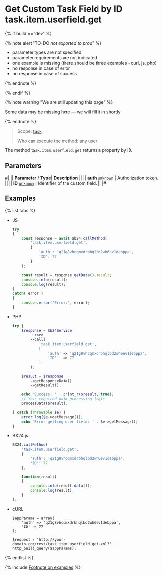 # Get Custom Task Field by ID task.item.userfield.get

{% if build == 'dev' %}

{% note alert "TO-DO _not exported to prod_" %}

- parameter types are not specified
- parameter requirements are not indicated
- one example is missing (there should be three examples - curl, js, php)
- no response in case of error
- no response in case of success

{% endnote %}

{% endif %}

{% note warning "We are still updating this page" %}

Some data may be missing here — we will fill it in shortly

{% endnote %}

> Scope: [`task`](../../scopes/permissions.md)
>
> Who can execute the method: any user

The method `task.item.userfield.get` returns a property by ID.

## Parameters

#|
||  **Parameter** / **Type**| **Description** ||
|| **auth**
[`unknown`](../../data-types.md) | Authorization token. ||
|| **ID**
[`unknown`](../../data-types.md) | Identifier of the custom field. ||
|#

## Examples

{% list tabs %}

- JS

    ```js
    try
    {
    	const response = await $b24.callMethod(
    		'task.item.userfield.get',
    		{
    			'auth': 'q21g8vhcqmxdrbhqlbd2wh6ev1debppa',
    			'ID': 77
    		}
    	);
    	
    	const result = response.getData().result;
    	console.info(result);
    	console.log(result);
    }
    catch( error )
    {
    	console.error('Error:', error);
    }
    ```

- PHP

    ```php
    try {
        $response = $b24Service
            ->core
            ->call(
                'task.item.userfield.get',
                [
                    'auth' => 'q21g8vhcqmxdrbhqlbd2wh6ev1debppa',
                    'ID'   => 77
                ]
            );
    
        $result = $response
            ->getResponseData()
            ->getResult();
    
        echo 'Success: ' . print_r($result, true);
        // Your required data processing logic
        processData($result);
    
    } catch (Throwable $e) {
        error_log($e->getMessage());
        echo 'Error getting user field: ' . $e->getMessage();
    }
    ```

- BX24.js

    ```js
    BX24.callMethod(
        'task.item.userfield.get',
        {
            'auth': 'q21g8vhcqmxdrbhqlbd2wh6ev1debppa',
            'ID': 77
        },

        function(result)
        {
            console.info(result.data());
            console.log(result);
        }
    );
    ```

- cURL

    ```http
    $appParams = array(
        'auth' => 'q21g8vhcqmxdrbhqlbd2wh6ev1debppa',
        'ID' => 77
    );
    ```

    ```http
    $request = 'http://your-domain.com/rest/task.item.userfield.get.xml?' . http_build_query($appParams);
    ```

{% endlist %}

{% include [Footnote on examples](../../../_includes/examples.md) %}
